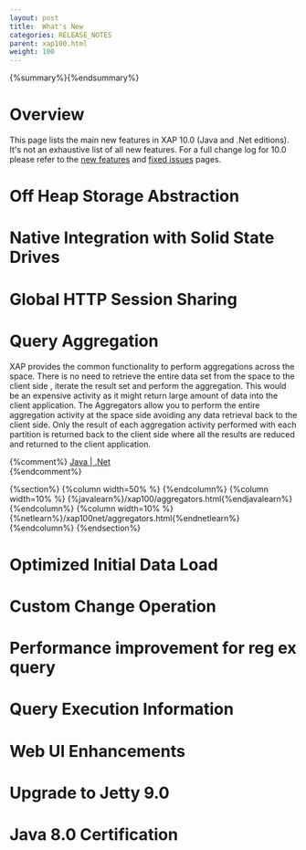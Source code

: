 ```yaml
---
layout: post
title:  What's New
categories: RELEASE_NOTES
parent: xap100.html
weight: 100
---
```


{%summary%}{%endsummary%}

# Overview

This page lists the main new features in XAP 10.0 (Java and .Net editions). It's not an exhaustive list of all new features. For a full change log for 10.0 please refer to the [new features](./100new-features.html) and [fixed issues](./100fixed-issues.html) pages.



# Off Heap Storage Abstraction


# Native Integration with Solid State Drives

# Global HTTP Session Sharing

# Query Aggregation

XAP provides the common functionality to perform aggregations across the space. There is no need to retrieve the entire data set from the space to the client side , iterate the result set and perform the aggregation. This would be an expensive activity as it might return large amount of data into the client application. The Aggregators allow you to perform the entire aggregation activity at the space side avoiding any data retrieval back to the client side. Only the result of each aggregation activity performed with each partition is returned back to the client side where all the results are reduced and returned to the client application.

{%comment%}
<a href="/xap100/aggregators.html">Java |</a><a href="/xap100net/aggregators.html">
            .Net</a><br>
{%endcomment%}

{%section%}
{%column width=50% %}
{%endcolumn%}
{%column width=10% %}
{%javalearn%}/xap100/aggregators.html{%endjavalearn%}
{%endcolumn%}
{%column width=10% %}
{%netlearn%}/xap100net/aggregators.html{%endnetlearn%}
{%endcolumn%}
{%endsection%}

# Optimized Initial Data Load

# Custom Change Operation

# Performance improvement for reg ex query

# Query Execution Information


# Web UI Enhancements

# Upgrade to Jetty 9.0


# Java 8.0 Certification


